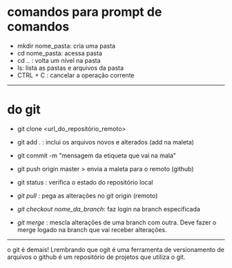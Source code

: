 ﻿# comandos para prompt de comandos

- mkdir nome_pasta: cria uma pasta
- cd nome_pasta: acessa pasta
- cd .. : volta um nível na pasta
- ls: lista as pastas e arquivos da pasta
- CTRL + C : cancelar a operação corrente

------
# do git
- git clone <url_do_repositório_remoto>
- git add . : inclui os arquivos novos e alterados (add na maleta)
- git commit -m "mensagem da etiqueta que vai na mala"
- git push origin master > envia a maleta para o remoto (github)
- git status : verifica o estado do repositório local

- *git pull* : pega as alterações no git origin (remoto)
- *git checkout nome_da_branch*: faz login na branch especificada
- *git merge* : mescla alterações de uma branch com outra.
 Deve fazer o merge logado na branch que vai receber alterações.


----
o git é demais!
Lrembrando que ogit é uma ferramenta de versionamento de arquivos
o github é um repositório de projetos que utiliza o git.

